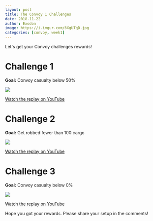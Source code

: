 ```yaml
---
layout: post
title: The Convoy 1 Challenges
date: 2018-11-22
author: Exodon
image: https://i.imgur.com/6XgUTqD.jpg
categories: [convoy, week1]
---
```


Let's get your Convoy challenges rewards!

# Challenge 1

**Goal:** Convoy casualty below 50%

![](https://i.imgur.com/kHnQE9T.jpg)

[Watch the replay on YouTube](https://youtu.be/5fHnu3395F0)

# Challenge 2

**Goal:** Get robbed fewer than 100 cargo

![](https://i.imgur.com/sqMOzCI.jpg)

[Watch the replay on YouTube](https://youtu.be/mMfGeFvnbwA)

# Challenge 3

**Goal:** Convoy casualty below 0%

![](https://i.imgur.com/pbMkYil.jpg)

[Watch the replay on YouTube](https://youtu.be/fs_v7qs1QB0)

Hope you got your rewards. Please share your setup in the comments!
